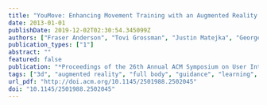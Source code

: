 ```yaml
---
title: "YouMove: Enhancing Movement Training with an Augmented Reality Mirror"
date: 2013-01-01
publishDate: 2019-12-02T02:30:54.345099Z
authors: ["Fraser Anderson", "Tovi Grossman", "Justin Matejka", "George Fitzmaurice"]
publication_types: ["1"]
abstract: ""
featured: false
publication: "*Proceedings of the 26th Annual ACM Symposium on User Interface Software and Technology*"
tags: ["3d", "augmented reality", "full body", "guidance", "learning", "motor learning", "movement", "training"]
url_pdf: "http://doi.acm.org/10.1145/2501988.2502045"
doi: "10.1145/2501988.2502045"
---
```



